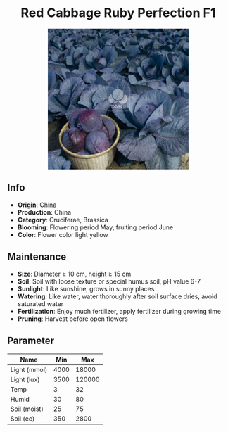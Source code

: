 <h1 align='center'>Red Cabbage Ruby Perfection F1</h1>
<p align="center">
    <img 
        align='center'
        width='320'
        src="../images/red cabbage ruby perfection f1.png" 
        alt='Red Cabbage Ruby Perfection F1' />
</p>

## Info

 - **Origin**: China
 - **Production**: China
 - **Category**: Cruciferae, Brassica
 - **Blooming**: Flowering period May, fruiting period June
 - **Color**: Flower color light yellow

## Maintenance

 - **Size**: Diameter ≥ 10 cm, height ≥ 15 cm
 - **Soil**: Soil with loose texture or special humus soil, pH value 6-7
 - **Sunlight**: Like sunshine, grows in sunny places
 - **Watering**: Like water, water thoroughly after soil surface dries, avoid saturated water
 - **Fertilization**: Enjoy much fertilizer, apply fertilizer during growing time
 - **Pruning**: Harvest before open flowers

## Parameter

| Name         | Min  | Max   |
|--------------|------|-------|
| Light (mmol) | 4000 | 18000  |
| Light (lux)  | 3500 | 120000 |
| Temp         | 3    | 32    |
| Humid        | 30   | 80    |
| Soil (moist) | 25   | 75    |
| Soil (ec)    | 350  | 2800  |